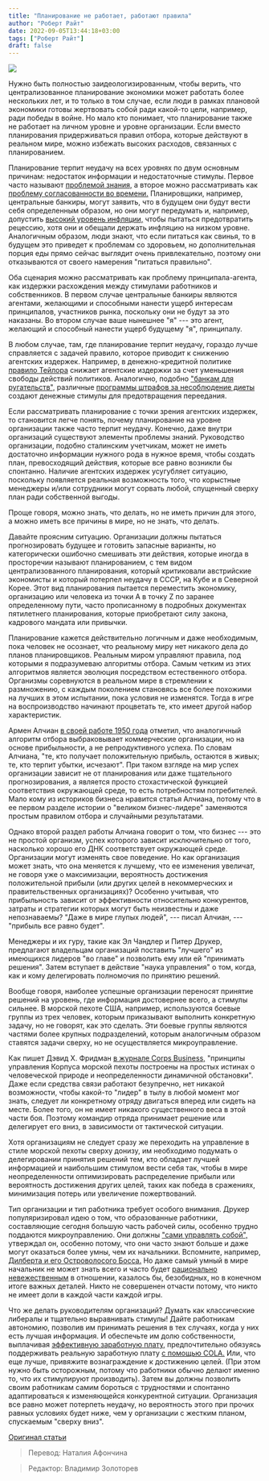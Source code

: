 ```yaml
---
title: "Планирование не работает, работают правила"
author: "Роберт Райт"
date: 2022-09-05T13:44:18+03:00
tags: ["Роберт Райт"]
draft: false
---
```


![](https://www.aier.org/wp-content/uploads/2022/07/differentdoors.jpg)

Нужно быть полностью заидеологизированным, чтобы верить, что централизованное планирование экономики может работать более нескольких лет, и то только в том случае, если люди в рамках плановой экономики готовы жертвовать собой ради какой-то цели, например, ради победы в войне. Но мало кто понимает, что планирование также не работает на личном уровне и уровне организации. Если вместо планирования придерживаться правил отбора, которые действуют в реальном мире, можно избежать высоких расходов, связанных с планированием.

Планирование терпит неудачу на всех уровнях по двум основным причинам: недостаток информации и недостаточные стимулы. Первое часто называют [проблемой знания,](https://fee.org/articles/hayek-the-knowledge-problem/) а второе можно рассматривать как [проблему согласованности во времени.](https://www.moneyandbanking.com/commentary/2018/1/28/time-consistency-a-primer) Планировщики, например, центральные банкиры, могут заявить, что в будущем они будут вести себя определенным образом, но они могут передумать и, например, допустить [высокий уровень инфляции,](https://www.aier.org/article/is-the-fed-finally-serious-about-inflation/) чтобы пытаться предотвратить рецессию, хотя они и обещали держать инфляцию на низком уровне. Аналогичным образом, люди знают, что если питаться как свинья, то в будущем это приведет к проблемам со здоровьем, но дополнительная порция еды прямо сейчас выглядит очень привлекательно, поэтому они отказываются от своего намерения "питаться правильно". 

Оба сценария можно рассматривать как проблему принципала-агента, как издержки расхождения между стимулами работников и собственников. В первом случае центральные банкиры являются агентами, желающими и способными нанести ущерб интересам принципалов, участников рынка, поскольку они не будут за это наказаны. Во втором случае ваше нынешнее "я" --- это агент, желающий и способный нанести ущерб будущему "я", принципалу. 

В любом случае, там, где планирование терпит неудачу, гораздо лучше справляется с задачей  правило, которое приводит к снижению агентских издержек. Например, в денежно-кредитной политике [правило Тейлора](https://www.atlantafed.org/cqer/research/taylor-rule) снижает агентские издержки за счет уменьшения свободы действий политиков. Аналогично, подобно ["банкам для ругательств",](https://en.wikipedia.org/wiki/Swear_jar) различные [программы штрафов за несоблюдение диеты](https://www.everydayhealth.com/weight-pictures/ways-to-wager-on-weight-loss.aspx) создают денежные стимулы для предотвращения переедания.

Если рассматривать планирование с точки зрения агентских издержек, то становится легче понять, почему планирование на уровне организации также часто терпит неудачу. Конечно, даже внутри организаций существуют элементы проблемы знаний. Руководство организации, подобно сталинским учетчикам, может не иметь достаточно информации нужного рода в нужное время, чтобы создать план, превосходящий действия, которые все равно возникли бы спонтанно. Наличие агентских издержек усугубляет ситуацию, поскольку появляется реальная возможность того, что корыстные менеджеры и/или сотрудники могут сорвать любой, спущенный сверху план ради собственной выгоды. 

Проще говоря, можно знать, что делать, но не иметь причин для этого, а можно иметь все причины в мире, но не знать, что делать.

Давайте проясним ситуацию. Организации должны пытаться прогнозировать будущее и готовить запасные варианты, но категорически ошибочно смешивать эти действия, которые иногда в просторечии называют планированием, с тем видом централизованного планирования, который критиковали австрийские экономисты и который потерпел неудачу в СССР, на Кубе и в Северной Корее. Этот вид планирования пытается переместить экономику, организацию или человека из точки А в точку Z по заранее определенному пути, часто прописанному в подробных документах пятилетнего планирования, которые приобретают силу закона, кадрового мандата или привычки.

Планирование кажется действительно логичным и даже необходимым, пока человек не осознает, что реальному миру нет никакого дела до планов планировщиков. Реальным миром управляют правила, под которыми я подразумеваю алгоритмы отбора. Самым четким из этих алгоритмов является эволюция посредством естественного отбора. Организмы соревнуются в реальном мире в стремлении к размножению, с каждым поколением становясь все более похожими на лучших в этом испытании, пока условия не изменятся. Тогда в игре на воспроизводство начинают процветать те, кто имеет другой набор характеристик.

Армен Алчиан [в своей работе 1950 года](https://www.jstor.org/stable/1827159) отметил, что аналогичный алгоритм отбора выбраковывает коммерческие организации, но на основе прибыльности, а не репродуктивного успеха. По словам Алчиана, "те, кто получает положительную прибыль, остаются в живых; те, кто терпит убытки, исчезают". При таком взгляде на мир успех организации зависит не от планирования или даже тщательного прогнозирования, а является просто стохастической функцией соответствия окружающей среде, то есть потребностям потребителей. Мало кому из историков бизнеса нравится статья Алчиана, потому что в ее первом разделе истории о "великом бизнес-лидере" заменяются простым правилом отбора и случайными результатами.

Однако второй раздел работы Алчиана говорит о том, что бизнес --- это не простой организм, успех которого зависит исключительно от того, насколько хорошо его ДНК соответствует окружающей среде. Организации могут изменять свое поведение. Но как организация может знать, что она меняется к лучшему, что ее изменения увеличат, не говоря уже о максимизации, вероятность достижения положительной прибыли (или других целей в некоммерческих и правительственных организациях)? Особенно учитывая, что прибыльность зависит от эффективности относительно конкурентов, затраты и стратегии которых могут быть неизвестны и даже непознаваемы? "Даже в мире глупых людей", --- писал Алчиан, --- "прибыль все равно будет".

Менеджеры и их гуру, такие как Эл Чандлер и Питер Друкер, предлагают владельцам организаций поставить "лучшего" из имеющихся лидеров "во главе" и позволить ему или ей "принимать решения". Затем вступает в действие "наука управления" о том, когда, как и кому делегировать полномочия по принятию решений.

Вообще говоря, наиболее успешные организации переносят принятие решений на уровень, где информация достовернее всего, а стимулы сильнее. В морской пехоте США, например, используются боевые группы из трех человек, которым приказывают выполнить конкретную задачу, но не говорят, как это сделать. Эти боевые группы являются частями более крупных подразделений, которым аналогичным образом ставятся задачи сверху, но не осуществляется микроуправление. 

Как пишет Дэвид Х. Фридман [в журнале Corps Business,](https://www.amazon.com/Corps-Business-Management-Principles-Marines/dp/0066619793) "принципы управления Корпуса морской пехоты построены на простых истинах о человеческой природе и неопределенности динамичной обстановки". Даже если средства связи работают безупречно, нет никакой возможности, чтобы какой-то "лидер" в тылу в любой момент мог знать, следует ли конкретному отряду двигаться вперед или сидеть на месте. Более того, он не имеет никакого существенного веса в этой части боя. Поэтому командир отряда принимает решение или делегирует его вниз, в зависимости от тактической ситуации.

Хотя организациям не следует сразу же переходить на управление в стиле морской пехоты сверху донизу, им необходимо подумать о делегировании принятия решений тем, кто обладает лучшей информацией и наибольшим стимулом вести себя так, чтобы в мире неопределенности оптимизировать распределение прибыли или вероятность достижения других целей, таких как победа в сражениях, минимизация потерь или увеличение пожертвований.

Тип организации и тип работника требует особого внимания. Друкер популяризировал идею о том, что образованные работники, составляющие сегодня большую часть рабочей силы, особенно трудно поддаются микроуправлению. Они должны ["сами управлять собой",](https://hbr.org/2014/10/what-peter-drucker-knew-about-2020) утверждал он, особенно потому, что они часто знают больше и даже могут оказаться более умны, чем их начальники. Вспомните, например, [Дилберта и его Островолосого Босса.](https://dilbert.fandom.com/wiki/List_of_Characters) Но даже самый умный в мире начальник не может знать всего и часто будет [рационально невежественным](https://en.wikipedia.org/wiki/Rational_ignorance) в отношении, казалось бы, безобидных, но в конечном итоге важных деталей. Никто не совершенен отчасти потому, что никто не имеет доли в каждой части каждой игры.

Что же делать руководителям организаций? Думать как классические либералы и тщательно выравнивать стимулы! Дайте работникам автономию, позволив им принимать решения в тех случаях, когда у них есть лучшая информация. И обеспечьте им долю собственности, выплачивая [эффективную заработную плату,](https://onlinelibrary.wiley.com/doi/abs/10.1002/9781118785317.weom080084#) предпочтительно обязуясь поддерживать реальную заработную плату [с помощью COLA.](https://www.aier.org/article/americans-need-a-cola-not-a-coke/) Или, что еще лучше, привяжите вознаграждение к достижению целей. (При этом нужно быть осторожным, потому что работники обычно делают именно то, что их стимулируют производить). Затем вы должны позволить своим работникам самим бороться с трудностями и спонтанно адаптироваться к изменяющейся конкурентной ситуации. Организация все равно может потерпеть неудачу, но вероятность этого при прочих равных условиях будет ниже, чем у организации с жестким планом, спускаемым "сверху вниз".

[Оригинал статьи](https://www.aier.org/article/planning-fails-because-rules-rule/)

> Перевод: Наталия Афончина

> Редактор: Владимир Золоторев